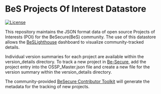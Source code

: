 # BeS Projects Of Interest Datastore
[![License](https://img.shields.io/badge/license-Apache%202-4EB1BA.svg)](https://www.apache.org/licenses/LICENSE-2.0.html)

This repository maintains the JSON format data of open source Projects of Interests (POI) for the BeSecure(BeS) community. The use of this datastore allows the [BeSLighthouse](https://github.com/Be-Secure/BeSLighthouse) dashboard to visualize community-tracked details.

Individual version summaries for each project are available within the version_details directory. To track a new project in [Be-Secure](https://github.com/Be-Secure/Be-Secure), add the project entry into the OSSP_Master.json file and create a new file for the version summary within the version_details directory.

The community-provided [BeSecure Contributor Toolkit](https://github.com/Be-Secure/besecure-developer-toolkit) will generate the metadata for the tracking of new projects.
